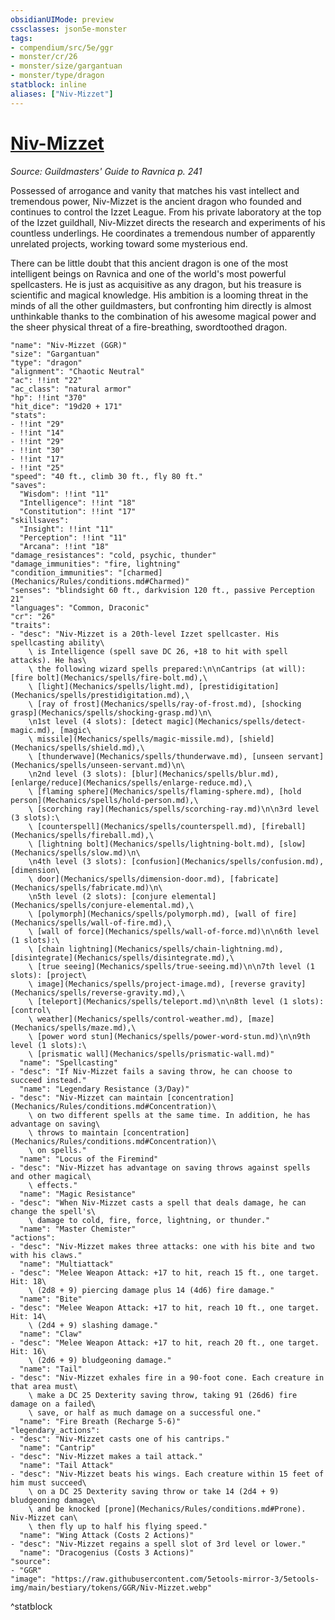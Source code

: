 ```yaml
---
obsidianUIMode: preview
cssclasses: json5e-monster
tags:
- compendium/src/5e/ggr
- monster/cr/26
- monster/size/gargantuan
- monster/type/dragon
statblock: inline
aliases: ["Niv-Mizzet"]
---
```

# [Niv-Mizzet](Mechanics\bestiary\npc/niv-mizzet-ggr.md)
*Source: Guildmasters' Guide to Ravnica p. 241*  

Possessed of arrogance and vanity that matches his vast intellect and tremendous power, Niv-Mizzet is the ancient dragon who founded and continues to control the Izzet League. From his private laboratory at the top of the Izzet guildhall, Niv-Mizzet directs the research and experiments of his countless underlings. He coordinates a tremendous number of apparently unrelated projects, working toward some mysterious end.

There can be little doubt that this ancient dragon is one of the most intelligent beings on Ravnica and one of the world's most powerful spellcasters. He is just as acquisitive as any dragon, but his treasure is scientific and magical knowledge. His ambition is a looming threat in the minds of all the other guildmasters, but confronting him directly is almost unthinkable thanks to the combination of his awesome magical power and the sheer physical threat of a fire-breathing, swordtoothed dragon.

```statblock
"name": "Niv-Mizzet (GGR)"
"size": "Gargantuan"
"type": "dragon"
"alignment": "Chaotic Neutral"
"ac": !!int "22"
"ac_class": "natural armor"
"hp": !!int "370"
"hit_dice": "19d20 + 171"
"stats":
- !!int "29"
- !!int "14"
- !!int "29"
- !!int "30"
- !!int "17"
- !!int "25"
"speed": "40 ft., climb 30 ft., fly 80 ft."
"saves":
  "Wisdom": !!int "11"
  "Intelligence": !!int "18"
  "Constitution": !!int "17"
"skillsaves":
  "Insight": !!int "11"
  "Perception": !!int "11"
  "Arcana": !!int "18"
"damage_resistances": "cold, psychic, thunder"
"damage_immunities": "fire, lightning"
"condition_immunities": "[charmed](Mechanics/Rules/conditions.md#Charmed)"
"senses": "blindsight 60 ft., darkvision 120 ft., passive Perception 21"
"languages": "Common, Draconic"
"cr": "26"
"traits":
- "desc": "Niv-Mizzet is a 20th-level Izzet spellcaster. His spellcasting ability\
    \ is Intelligence (spell save DC 26, +18 to hit with spell attacks). He has\
    \ the following wizard spells prepared:\n\nCantrips (at will): [fire bolt](Mechanics/spells/fire-bolt.md),\
    \ [light](Mechanics/spells/light.md), [prestidigitation](Mechanics/spells/prestidigitation.md),\
    \ [ray of frost](Mechanics/spells/ray-of-frost.md), [shocking grasp](Mechanics/spells/shocking-grasp.md)\n\
    \n1st level (4 slots): [detect magic](Mechanics/spells/detect-magic.md), [magic\
    \ missile](Mechanics/spells/magic-missile.md), [shield](Mechanics/spells/shield.md),\
    \ [thunderwave](Mechanics/spells/thunderwave.md), [unseen servant](Mechanics/spells/unseen-servant.md)\n\
    \n2nd level (3 slots): [blur](Mechanics/spells/blur.md), [enlarge/reduce](Mechanics/spells/enlarge-reduce.md),\
    \ [flaming sphere](Mechanics/spells/flaming-sphere.md), [hold person](Mechanics/spells/hold-person.md),\
    \ [scorching ray](Mechanics/spells/scorching-ray.md)\n\n3rd level (3 slots):\
    \ [counterspell](Mechanics/spells/counterspell.md), [fireball](Mechanics/spells/fireball.md),\
    \ [lightning bolt](Mechanics/spells/lightning-bolt.md), [slow](Mechanics/spells/slow.md)\n\
    \n4th level (3 slots): [confusion](Mechanics/spells/confusion.md), [dimension\
    \ door](Mechanics/spells/dimension-door.md), [fabricate](Mechanics/spells/fabricate.md)\n\
    \n5th level (2 slots): [conjure elemental](Mechanics/spells/conjure-elemental.md),\
    \ [polymorph](Mechanics/spells/polymorph.md), [wall of fire](Mechanics/spells/wall-of-fire.md),\
    \ [wall of force](Mechanics/spells/wall-of-force.md)\n\n6th level (1 slots):\
    \ [chain lightning](Mechanics/spells/chain-lightning.md), [disintegrate](Mechanics/spells/disintegrate.md),\
    \ [true seeing](Mechanics/spells/true-seeing.md)\n\n7th level (1 slots): [project\
    \ image](Mechanics/spells/project-image.md), [reverse gravity](Mechanics/spells/reverse-gravity.md),\
    \ [teleport](Mechanics/spells/teleport.md)\n\n8th level (1 slots): [control\
    \ weather](Mechanics/spells/control-weather.md), [maze](Mechanics/spells/maze.md),\
    \ [power word stun](Mechanics/spells/power-word-stun.md)\n\n9th level (1 slots):\
    \ [prismatic wall](Mechanics/spells/prismatic-wall.md)"
  "name": "Spellcasting"
- "desc": "If Niv-Mizzet fails a saving throw, he can choose to succeed instead."
  "name": "Legendary Resistance (3/Day)"
- "desc": "Niv-Mizzet can maintain [concentration](Mechanics/Rules/conditions.md#Concentration)\
    \ on two different spells at the same time. In addition, he has advantage on saving\
    \ throws to maintain [concentration](Mechanics/Rules/conditions.md#Concentration)\
    \ on spells."
  "name": "Locus of the Firemind"
- "desc": "Niv-Mizzet has advantage on saving throws against spells and other magical\
    \ effects."
  "name": "Magic Resistance"
- "desc": "When Niv-Mizzet casts a spell that deals damage, he can change the spell's\
    \ damage to cold, fire, force, lightning, or thunder."
  "name": "Master Chemister"
"actions":
- "desc": "Niv-Mizzet makes three attacks: one with his bite and two with his claws."
  "name": "Multiattack"
- "desc": "Melee Weapon Attack: +17 to hit, reach 15 ft., one target. Hit: 18\
    \ (2d8 + 9) piercing damage plus 14 (4d6) fire damage."
  "name": "Bite"
- "desc": "Melee Weapon Attack: +17 to hit, reach 10 ft., one target. Hit: 14\
    \ (2d4 + 9) slashing damage."
  "name": "Claw"
- "desc": "Melee Weapon Attack: +17 to hit, reach 20 ft., one target. Hit: 16\
    \ (2d6 + 9) bludgeoning damage."
  "name": "Tail"
- "desc": "Niv-Mizzet exhales fire in a 90-foot cone. Each creature in that area must\
    \ make a DC 25 Dexterity saving throw, taking 91 (26d6) fire damage on a failed\
    \ save, or half as much damage on a successful one."
  "name": "Fire Breath (Recharge 5-6)"
"legendary_actions":
- "desc": "Niv-Mizzet casts one of his cantrips."
  "name": "Cantrip"
- "desc": "Niv-Mizzet makes a tail attack."
  "name": "Tail Attack"
- "desc": "Niv-Mizzet beats his wings. Each creature within 15 feet of him must succeed\
    \ on a DC 25 Dexterity saving throw or take 14 (2d4 + 9) bludgeoning damage\
    \ and be knocked [prone](Mechanics/Rules/conditions.md#Prone). Niv-Mizzet can\
    \ then fly up to half his flying speed."
  "name": "Wing Attack (Costs 2 Actions)"
- "desc": "Niv-Mizzet regains a spell slot of 3rd level or lower."
  "name": "Dracogenius (Costs 3 Actions)"
"source":
- "GGR"
"image": "https://raw.githubusercontent.com/5etools-mirror-3/5etools-img/main/bestiary/tokens/GGR/Niv-Mizzet.webp"
```
^statblock